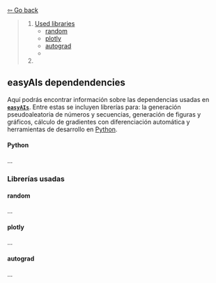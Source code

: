 [⇦ Go back](./Introduction.md)

> 1. [Used libraries](#librerías-usadas)
>       - [random](#random)
>       - [plotly](#plotly)
>       - [autograd](#autograd)
>       - []()
> 2. []()

## easyAIs dependendencies

Aquí podrás encontrar información sobre las dependencias usadas en [**`easyAIs`**](./Introduction.md). Entre estas se incluyen librerías para: la generación pseudoaleatoria de números y secuencias, generación de figuras y gráficos, cálculo de gradientes con diferenciación automática y herramientas de desarrollo en [Python](https://python.org).

#### Python
...

### Librerías usadas

#### random
...

#### plotly 
...

#### autograd
...

